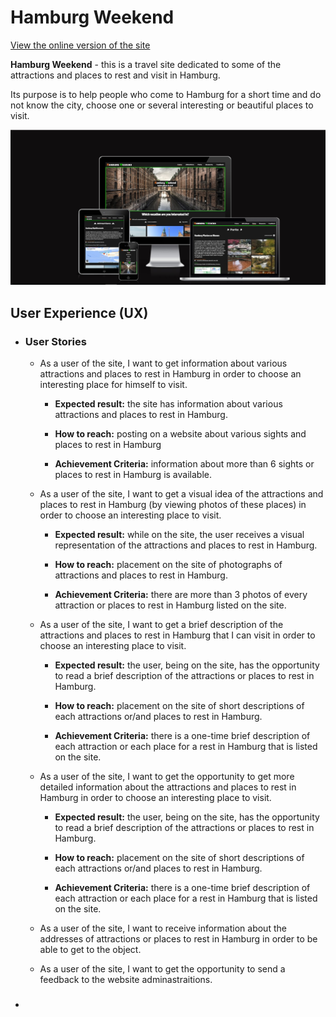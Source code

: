 # Hamburg Weekend
[View the online version of the site](https://belan-mihail.github.io/hamburg-weekend/)

**Hamburg Weekend** - this is a travel site dedicated to some of the attractions and places to rest and visit in Hamburg. 

Its purpose is to help people who come to Hamburg for a short time and do not know the city, choose one or several interesting or beautiful places to visit.

![Mockup screenshot of the Hamburg Weekend website](/assets/images/readme-images/mockup-screenshot-hamburg-weekend.jpg)

## User Experience (UX)

- ### User Stories

    - As a user of the site, I want to get information about various attractions and places to rest in Hamburg in order to choose an interesting place for himself to visit.

        - **Expected result:** the site has information about various attractions and places to rest in Hamburg.
    
        - **How to reach:** posting on a website about various sights and places to rest in Hamburg

        - **Achievement Criteria:** information about more than 6 sights or places to rest in Hamburg is available.

    - As a user of the site, I want to get a visual idea of the attractions and places to rest in Hamburg (by viewing photos of these places) in order to choose an interesting place to visit.

        - **Expected result:** while on the site, the user receives a visual representation of the attractions and places to rest in Hamburg.
    
        - **How to reach:** placement on the site of photographs of attractions and places to rest in Hamburg.

        - **Achievement Criteria:** there are more than 3 photos of every attraction or places to rest in Hamburg listed on the site.

    - As a user of the site, I want to get a brief description of the attractions and places to rest in Hamburg that I can visit in order to choose an interesting place to visit.

        - **Expected result:** the user, being on the site, has the opportunity to read a brief description of the attractions or places to rest in Hamburg.
    
        - **How to reach:** placement on the site of short descriptions of each attractions or/and places to rest in Hamburg.

        - **Achievement Criteria:** there is a one-time brief description of each attraction or each place for a rest in Hamburg that is listed on the site.

    - As a user of the site, I want to get the opportunity to get more detailed information about the attractions and places to rest in Hamburg in order to choose an interesting place to visit.

        - **Expected result:** the user, being on the site, has the opportunity to read a brief description of the attractions or places to rest in Hamburg.
    
        - **How to reach:** placement on the site of short descriptions of each attractions or/and places to rest in Hamburg.

        - **Achievement Criteria:** there is a one-time brief description of each attraction or each place for a rest in Hamburg that is listed on the site.

    - As a user of the site, I want to receive information about the addresses of attractions or places to rest in Hamburg in order to be able to get to the object.

    - As a user of the site, I want to get the opportunity to send a feedback to the website adminastraitions. 

- ### 

